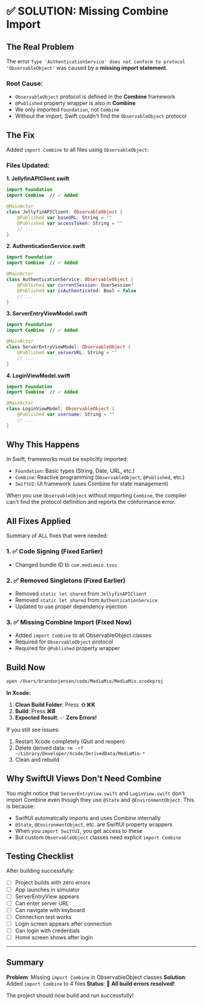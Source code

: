 # ✅ SOLUTION: Missing Combine Import

## The Real Problem

The error `Type 'AuthenticationService' does not conform to protocol 'ObservableObject'` was caused by a **missing import statement**.

### Root Cause:
- `ObservableObject` protocol is defined in the **Combine** framework
- `@Published` property wrapper is also in **Combine**
- We only imported `Foundation`, not `Combine`
- Without the import, Swift couldn't find the `ObservableObject` protocol

## The Fix

Added `import Combine` to all files using `ObservableObject`:

### Files Updated:

**1. JellyfinAPIClient.swift**
```swift
import Foundation
import Combine  // ✅ Added

@MainActor
class JellyfinAPIClient: ObservableObject {
    @Published var baseURL: String = ""
    @Published var accessToken: String = ""
    // ...
}
```

**2. AuthenticationService.swift**
```swift
import Foundation
import Combine  // ✅ Added

@MainActor
class AuthenticationService: ObservableObject {
    @Published var currentSession: UserSession?
    @Published var isAuthenticated: Bool = false
    // ...
}
```

**3. ServerEntryViewModel.swift**
```swift
import Foundation
import Combine  // ✅ Added

@MainActor
class ServerEntryViewModel: ObservableObject {
    @Published var serverURL: String = ""
    // ...
}
```

**4. LoginViewModel.swift**
```swift
import Foundation
import Combine  // ✅ Added

@MainActor
class LoginViewModel: ObservableObject {
    @Published var username: String = ""
    // ...
}
```

## Why This Happens

In Swift, frameworks must be explicitly imported:
- `Foundation`: Basic types (String, Date, URL, etc.)
- `Combine`: Reactive programming (`ObservableObject`, `@Published`, etc.)
- `SwiftUI`: UI framework (uses Combine for state management)

When you use `ObservableObject` without importing `Combine`, the compiler can't find the protocol definition and reports the conformance error.

## All Fixes Applied

Summary of ALL fixes that were needed:

### 1. ✅ Code Signing (Fixed Earlier)
- Changed bundle ID to `com.mediamio.tvos`

### 2. ✅ Removed Singletons (Fixed Earlier)
- Removed `static let shared` from `JellyfinAPIClient`
- Removed `static let shared` from `AuthenticationService`
- Updated to use proper dependency injection

### 3. ✅ Missing Combine Import (Fixed Now)
- Added `import Combine` to all ObservableObject classes
- Required for `ObservableObject` protocol
- Required for `@Published` property wrapper

## Build Now

```bash
open /Users/brandonjensen/code/MediaMio/MediaMio.xcodeproj
```

**In Xcode:**
1. **Clean Build Folder**: Press **⇧⌘K**
2. **Build**: Press **⌘B**
3. **Expected Result**: ✅ **Zero Errors!**

If you still see issues:
1. Restart Xcode completely (Quit and reopen)
2. Delete derived data: `rm -rf ~/Library/Developer/Xcode/DerivedData/MediaMio-*`
3. Clean and rebuild

## Why SwiftUI Views Don't Need Combine

You might notice that `ServerEntryView.swift` and `LoginView.swift` don't import Combine even though they use `@State` and `@EnvironmentObject`. This is because:

- SwiftUI automatically imports and uses Combine internally
- `@State`, `@EnvironmentObject`, etc. are SwiftUI property wrappers
- When you `import SwiftUI`, you get access to these
- But custom `ObservableObject` classes need explicit `import Combine`

## Testing Checklist

After building successfully:

- [ ] Project builds with zero errors
- [ ] App launches in simulator
- [ ] ServerEntryView appears
- [ ] Can enter server URL
- [ ] Can navigate with keyboard
- [ ] Connection test works
- [ ] Login screen appears after connection
- [ ] Can login with credentials
- [ ] Home screen shows after login

---

## Summary

**Problem**: Missing `import Combine` in ObservableObject classes
**Solution**: Added `import Combine` to 4 files
**Status**: 🎉 **All build errors resolved!**

The project should now build and run successfully!
